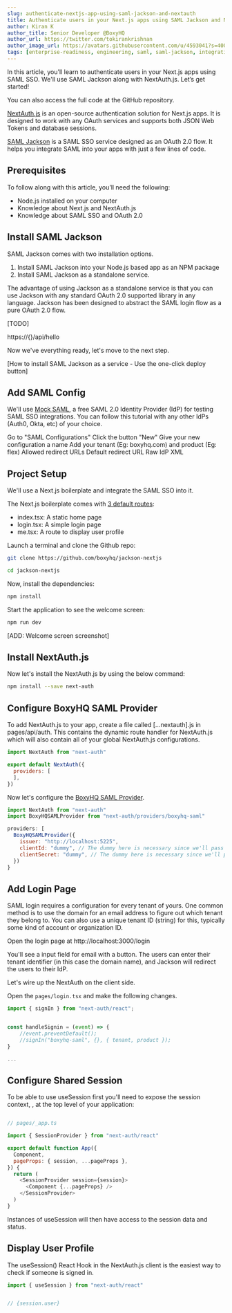 ```yaml
---
slug: authenticate-nextjs-app-using-saml-jackson-and-nextauth
title: Authenticate users in your Next.js apps using SAML Jackson and NextAuth.js
author: Kiran K
author_title: Senior Developer @BoxyHQ
author_url: https://twitter.com/tokirankrishnan
author_image_url: https://avatars.githubusercontent.com/u/4593041?s=400&v=4
tags: [enterprise-readiness, engineering, saml, saml-jackson, integrations]
---
```


In this article, you'll learn to authenticate users in your Next.js apps using SAML SSO. We'll use SAML Jackson along with NextAuth.js. Let’s get started!

You can also access the full code at the GitHub repository.

[NextAuth.js](https://next-auth.js.org/) is an open-source authentication solution for Next.js apps. It is designed to work with any OAuth services and supports both JSON Web Tokens and database sessions.

[SAML Jackson](https://boxyhq.com/docs/jackson/introduction) is a SAML SSO service designed as an OAuth 2.0 flow. It helps you integrate SAML into your apps with just a few lines of code.

## Prerequisites

To follow along with this article, you’ll need the following:

- Node.js installed on your computer
- Knowledge about Next.js and NextAuth.js
- Knowledge about SAML SSO and OAuth 2.0

## Install SAML Jackson

SAML Jackson comes with two installation options.

1. Install SAML Jackson into your Node.js based app as an NPM package
2. Install SAML Jackson as a standalone service. 

The advantage of using Jackson as a standalone service is that you can use Jackson with any standard OAuth 2.0 supported library in any language. Jackson has been designed to abstract the SAML login flow as a pure OAuth 2.0 flow.

[TODO]

https://{}/api/hello

Now we've everything ready, let's move to the next step.

[How to install SAML Jackson as a service - Use the one-click deploy button]

## Add SAML Config

We'll use [Mock SAML](https://mocksaml.com/), a free SAML 2.0 Identity Provider (IdP) for testing SAML SSO integrations. You can follow this tutorial with any other IdPs (Auth0, Okta, etc) of your choice.

Go to "SAML Configurations"
Click the button "New"
Give your new configuration a name
Add your tenant (Eg: boxyhq.com) and product (Eg: flex)
Allowed redirect URLs
Default redirect URL
Raw IdP XML

## Project Setup 

We'll use a Next.js boilerplate and integrate the SAML SSO into it.

The Next.js boilerplate comes with [3 default routes](https://github.com/boxyhq/jackson-nextjs/tree/main/pages):

- index.tsx: A static home page
- login.tsx: A simple login page
- me.tsx: A route to display user profile

Launch a terminal and clone the Github repo:

```sh
git clone https://github.com/boxyhq/jackson-nextjs
```

```sh
cd jackson-nextjs
```

Now, install the dependencies:

```sh
npm install
```

Start the application to see the welcome screen:

```sh
npm run dev
```

[ADD: Welcome screen screenshot]

## Install NextAuth.js

Now let's install the NextAuth.js by using the below command:

```sh
npm install --save next-auth
```

## Configure BoxyHQ SAML Provider

To add NextAuth.js to your app, create a file called [...nextauth].js in pages/api/auth. This contains the dynamic route handler for NextAuth.js which will also contain all of your global NextAuth.js configurations.

```javascript
import NextAuth from "next-auth"

export default NextAuth({
  providers: [
  ],
})
```

Now let's configure the [BoxyHQ SAML Provider](https://next-auth.js.org/providers/boxyhq-saml).

```javascript
import NextAuth from "next-auth"
import BoxyHQSAMLProvider from "next-auth/providers/boxyhq-saml"

providers: [
  BoxyHQSAMLProvider({
    issuer: "http://localhost:5225",
    clientId: "dummy", // The dummy here is necessary since we'll pass tenant and product custom attributes in the client code
    clientSecret: "dummy", // The dummy here is necessary since we'll pass tenant and product custom attributes in the client code
  })
}
```

## Add Login Page

SAML login requires a configuration for every tenant of yours. One common method is to use the domain for an email address to figure out which tenant they belong to. You can also use a unique tenant ID (string) for this, typically some kind of account or organization ID.

Open the login page at http://localhost:3000/login

You'll see a input field for email with a button. The users can enter their tenant identifier (in this case the domain name), and Jackson will redirect the users to their IdP.

Let's wire up the NextAuth on the client side.

Open the `pages/login.tsx` and make the following changes.

```javascript
import { signIn } from "next-auth/react";


const handleSignin = (event) => {
    //event.preventDefault();
    //signIn("boxyhq-saml", {}, { tenant, product });
}

...
```
## Configure Shared Session

To be able to use useSession first you'll need to expose the session context, <SessionProvider />, at the top level of your application:

```javascript

// pages/_app.ts

import { SessionProvider } from "next-auth/react"

export default function App({
  Component,
  pageProps: { session, ...pageProps },
}) {
  return (
    <SessionProvider session={session}>
      <Component {...pageProps} />
    </SessionProvider>
  )
}

```

Instances of useSession will then have access to the session data and status.

## Display User Profile

The useSession() React Hook in the NextAuth.js client is the easiest way to check if someone is signed in.

```javascript
import { useSession } from "next-auth/react"


// {session.user} 

```